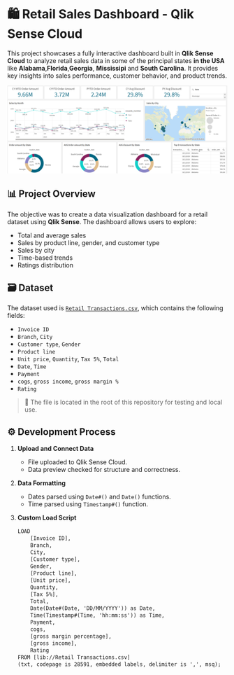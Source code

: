 # 🛍️ Retail Sales Dashboard - Qlik Sense Cloud

This project showcases a fully interactive dashboard built in **Qlik Sense Cloud** to analyze retail sales data in some of the principal states **in the USA** like **Alabama**,**Florida**,**Georgia**, **Mississipi** and **South Carolina**. It provides key insights into sales performance, customer behavior, and product trends.

![Dashboard Overview](Images/dashboard.png)

## 📊 Project Overview

The objective was to create a data visualization dashboard for a retail dataset using **Qlik Sense**. The dashboard allows users to explore:

- Total and average sales
- Sales by product line, gender, and customer type
- Sales by city
- Time-based trends
- Ratings distribution

## 🗃️ Dataset

The dataset used is [`Retail Transactions.csv`](./Retail%20Transactions.csv), which contains the following fields:

- `Invoice ID`
- `Branch`, `City`
- `Customer type`, `Gender`
- `Product line`
- `Unit price`, `Quantity`, `Tax 5%`, `Total`
- `Date`, `Time`
- `Payment`
- `cogs`, `gross income`, `gross margin %`
- `Rating`

> 📌 The file is located in the root of this repository for testing and local use.

## ⚙️ Development Process

1. **Upload and Connect Data**
   - File uploaded to Qlik Sense Cloud.
   - Data preview checked for structure and correctness.

2. **Data Formatting**
   - Dates parsed using `Date#()` and `Date()` functions.
   - Time parsed using `Timestamp#()` function.

3. **Custom Load Script**
   ```qlik
   LOAD
       [Invoice ID],
       Branch,
       City,
       [Customer type],
       Gender,
       [Product line],
       [Unit price],
       Quantity,
       [Tax 5%],
       Total,
       Date(Date#(Date, 'DD/MM/YYYY')) as Date,
       Time(Timestamp#(Time, 'hh:mm:ss')) as Time,
       Payment,
       cogs,
       [gross margin percentage],
       [gross income],
       Rating
   FROM [lib://Retail Transactions.csv]
   (txt, codepage is 28591, embedded labels, delimiter is ',', msq);
